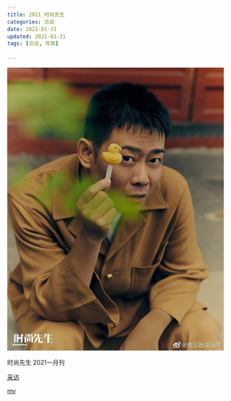 ```yaml
---
title: 2021_时尚先生
categories: 访谈
date: 2021-01-31
updated: 2021-01-31
tags: [访谈, 写真]

---
```


![](https://raw.githubusercontent.com/rhenginium/image/main/img-16166510222780008d46c187814064d2dfea5337b93c5.jpg)

时尚先生 2021一月刊

[采访](https://m.weibo.cn/1195397063/4597692661767894)

[mv](https://m.weibo.cn/1195397063/4599512104970373)